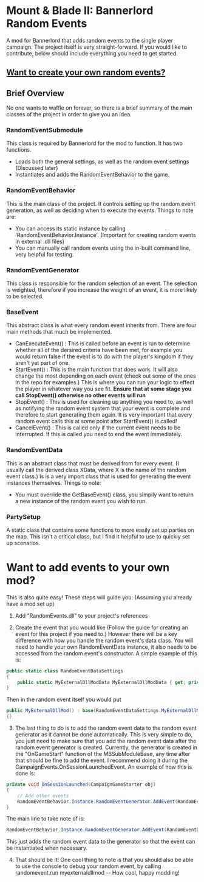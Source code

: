 # Mount & Blade II: Bannerlord Random Events

A mod for Bannerlord that adds random events to the single player campaign. The project itself is very straight-forward. If you would like to contribute, below should include everything you need to get started.

## [Want to create your own random events?](RandomEventCreation.md)


## Brief Overview
No one wants to waffle on forever, so there is a brief summary of the main classes of the project in order to give you an idea.


### RandomEventSubmodule
This class is required by Bannerlord for the mod to function. It has two functions.
- Loads both the general settings, as well as the random event settings (Discussed later)
- Instantiates and adds the RandomEventBehavior to the game.

### RandomEventBehavior
This is the main class of the project. It controls setting up the random event generation, as well as deciding when to execute the events. Things to note are:
- You can access its static instance by calling 'RandomEventBehavior.Instance'. (Important for creating random events in external .dll files)
- You can manually call random events using the in-built command line, very helpful for testing.

### RandomEventGenerator
This class is responsible for the random selection of an event. The selection is weighted, therefore if you increase the weight of an event, it is more likely to be selected.

### BaseEvent
This abstract class is what every random event inherits from. There are four main methods that much be implemented.
- CanExecuteEvent() : This is called before an event is run to determine whether all of the dersired criteria have been met, for example you would return false if the event is to do with the player's kingdom if they aren't yet part of one.
- StartEvent() : This is the main function that does work. It will also change the most depending on each event (check out some of the ones in the repo for examples.) This is where you can run your logic to effect the player in whatever way you see fit. **Ensure that at some stage you call StopEvent() otherwise no other events will run**
- StopEvent() : This is used for cleaning up anything you need to, as well as notifying the random event system that your event is complete and therefore to start generating them again. It is very important that every random event calls this at some point after StartEvent() is called!
- CancelEvent() : This is called only if the current event needs to be interrupted. If this is called you need to end the event immediately.

### RandomEventData
This is an abstract class that must be derived from for every event. (I usually call the derived class XData, where X is the name of the random event class.) Is is a very import class that is used for generating the event instances themselves. Things to note:
- You must override the GetBaseEvent() class, you simpily want to return a new instance of the random event you wish to run.

### PartySetup
A static class that contains some functions to more easily set up parties on the map. This isn't a critical class, but I find it helpful to use to quickly set up scenarios.

# Want to add events to your own mod?
This is also quite easy! These steps will guide you:
(Assuming you already have a mod set up)
1. Add "RandomEvents.dll" to your project's references

2. Create the event that you would like (Follow the guide for creating an event for this project if you need to.) However there will be a key difference with how you handle the random event's data class.
You will need to handle your own RandomEventData instance, it also needs to be accessed from the random event's constructor. A simple example of this is:
```cs
public static class RandomEventDataSettings
{
	public static MyExternalDllModData MyExternalDllModData { get; private set; } = new MyExternalDllModData("MyExternalDllModData", 1024);
}
```
Then in the random event itself you would put
```cs
public MyExternalDllMod() : base(RandomEventDataSettings.MyExternalDllModData)
{}
```

3. The last thing to do is to add the random event data to the random event generator as it cannot be done automatically. This is very simple to do, you just need to make sure that you add the random event data after the random event generator is created. Currently, the generator is created in the "OnGameStart" function of the MBSubModuleBase, any time after that should be fine to add the event. I recommend doing it during the CampaignEvents.OnSessionLaunchedEvent. An example of how this is done is:
```cs
private void OnSessionLaunched(CampaignGameStarter obj)
{
	// Add other events
	RandomEventBehavior.Instance.RandomEventGenerator.AddEvent(RandomEventDataSettings.MyExternalDllModData);
}
```
The main line to take note of is:
```cs
RandomEventBehavior.Instance.RandomEventGenerator.AddEvent(RandomEventDataSettings.MyExternalDllModData);
```
This just adds the random event data to the generator so that the event can be instantiated when necessary.

4. That should be it! One cool thing to note is that you should also be able to use the console to debug your random event, by calling randomevent.run myexternaldllmod -- How cool, happy modding!
